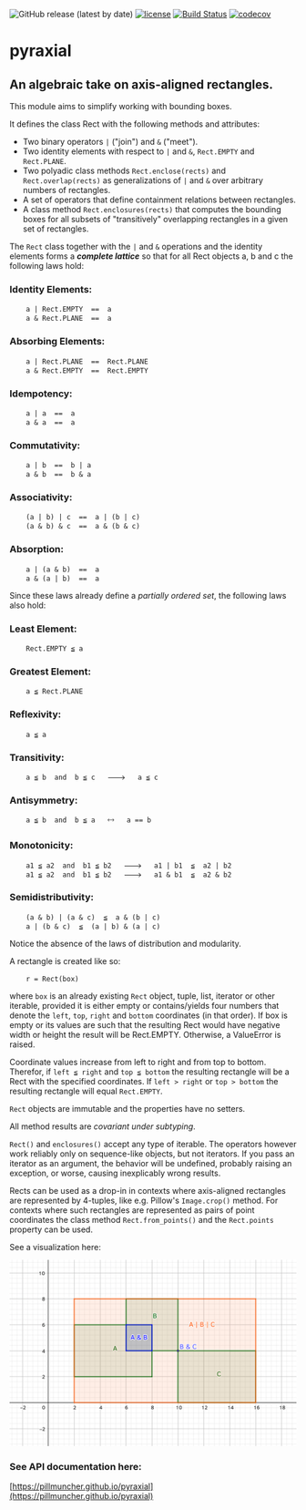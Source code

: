 ![GitHub release (latest by date)](https://img.shields.io/github/v/release/pillmuncher/pyraxial)
[![license](https://img.shields.io/badge/license-MIT-blue)](https://img.shields.io/badge/license-MIT-blue)
[![Build Status](https://app.travis-ci.com/pillmuncher/pyraxial.svg?branch=main)](https://app.travis-ci.com/pillmuncher/pyraxial)
[![codecov](https://codecov.io/gh/pillmuncher/pyraxial/branch/main/graph/badge.svg?token=3Q4CRWL8SX)](https://codecov.io/gh/pillmuncher/pyraxial)
# pyraxial
## An algebraic take on axis-aligned rectangles.

This module aims to simplify working with bounding boxes.


It defines the class Rect with the following methods and attributes:
  - Two binary operators `|` ("join") and `&` ("meet").
  - Two identity elements with respect to `|` and `&`, `Rect.EMPTY` and `Rect.PLANE`.
  - Two polyadic class methods `Rect.enclose(rects)` and `Rect.overlap(rects)`
    as generalizations of `|` and `&` over arbitrary numbers of rectangles.
  - A set of operators that define containment relations between rectangles.
  - A class method `Rect.enclosures(rects)` that computes the bounding boxes
    for all subsets of "transitively" overlapping rectangles in a given set of
    rectangles.


The `Rect` class together with the `|` and `&` operations and the identity elements
forms a ***complete lattice*** so that for all Rect objects a, b and c the
following laws hold:

### Identity Elements:
```
    a | Rect.EMPTY  ==  a
    a & Rect.PLANE  ==  a
```

### Absorbing Elements:
```
    a | Rect.PLANE  ==  Rect.PLANE
    a & Rect.EMPTY  ==  Rect.EMPTY
```

### Idempotency:
```
    a | a  ==  a
    a & a  ==  a
```

### Commutativity:
```
    a | b  ==  b | a
    a & b  ==  b & a
```

### Associativity:
```
    (a | b) | c  ==  a | (b | c)
    (a & b) & c  ==  a & (b & c)
```

### Absorption:
```
    a | (a & b)  ==  a
    a & (a | b)  ==  a
```



Since these laws already define a *partially ordered set*, the following laws also hold:

### Least Element:
```
    Rect.EMPTY ≦ a
```

### Greatest Element:
```
    a ≦ Rect.PLANE
```

### Reflexivity:
```
    a ≦ a
```

### Transitivity:
```
    a ≦ b  and  b ≦ c   🡒   a ≦ c
```

### Antisymmetry:
```
    a ≦ b  and  b ≦ a   🡘   a == b
```

### Monotonicity:
```
    a1 ≦ a2  and  b1 ≦ b2   🡒   a1 | b1  ≦  a2 | b2
    a1 ≦ a2  and  b1 ≦ b2   🡒   a1 & b1  ≦  a2 & b2
```

### Semidistributivity:
```
    (a & b) | (a & c)  ≦  a & (b | c)
    a | (b & c)  ≦  (a | b) & (a | c)
```

Notice the absence of the laws of distribution and modularity.


A rectangle is created like so:
```
    r = Rect(box)
```

where `box` is an already existing `Rect` object, tuple, list, iterator or other
iterable, provided it is either empty or contains/yields four numbers that
denote the `left`, `top`, `right` and `bottom` coordinates (in that order).  If
box is empty or its values are such that the resulting Rect would have negative
width or height the result will be Rect.EMPTY. Otherwise, a ValueError is
raised.

Coordinate values increase from left to right and from top to bottom.  Therefor,
if `left ≦ right` and `top ≦ bottom` the resulting rectangle will be a Rect with the
specified coordinates.  If `left > right` or `top > bottom` the resulting rectangle
will equal `Rect.EMPTY`.

`Rect` objects are immutable and the properties have no setters.

All method results are *covariant under subtyping*.


`Rect()` and `enclosures()` accept any type of iterable.  The operators however
work reliably only on sequence-like objects, but not iterators.  If you pass an
iterator as an argument, the behavior will be undefined, probably raising an
exception, or worse, causing inexplicably wrong results.

Rects can be used as a drop-in in contexts where axis-aligned rectangles are
represented by 4-tuples, like e.g. Pillow's `Image.crop()` method. For contexts
where such rectangles are represented as pairs of point coordinates the class
method `Rect.from_points()` and the `Rect.points` property can be used.

See a visualization here:

![alt text](docs/rects.png "example")

### See API documentation here:
[https://pillmuncher.github.io/pyraxial](https://pillmuncher.github.io/pyraxial)
